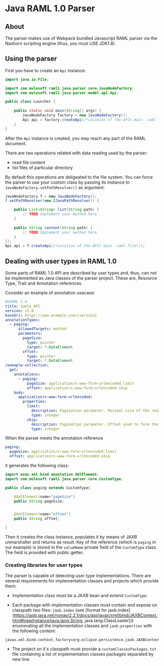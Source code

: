 # Java RAML 1.0 Parser

## About
The parser makes use of Webpack bundled Javascript RAML parser via the Nashorn scripting engine (thus, you must USE JDK1.8).

## Using the parser
First you have to create an `Api` instance:
``` java
import java.io.File;

import com.mulesoft.raml1.java.parser.core.JavaNodeFactory;
import com.mulesoft.raml1.java.parser.model.api.Api;

public class Launcher {
	
	public static void main(String[] args) {
		JavaNodeFactory factory = new JavaNodeFactory();
		Api api = factory.createApi(/*Location of the APIs main .raml file*/);
	}
}
```
After the `Api` instance is created, you may reach any part of the RAML document.

There are two operations related with data reading used by the parser:

* read file content
* list files of particular directory
 
By default this operations are deligeated to the file system. You can force the parser to use your custom class by passing its instance to `JavaNodeFactory.setPathResolver()` as argument:
``` java
JavaNodeFactory f = new JavaNodeFactory();
f.setPathResolver(new IJavaPathResolver() {

	public List<String> list(String path) {
		// TODO Implement your method here
	}
			
	public String content(String path) {
		// TODO Implement your method here
	}
});
Api api = f.createApi(/*Location of the APIs main .raml file*/);
```

## Dealing with user types in RAML 1.0
Some parts of RAML 1.0 API are described by user types and, thus, can not be implemented as Java classes of the parser project. These are, Resource Type, Trait and Annotation references.

Consider an example of annotation usecase:
``` yaml
#%RAML 1.0
title: Samle API
version: v1.0
baseUri: https://www.example.com/{version}
annotationTypes:
  - paging:
      allowedTargets: method
      parameters:
        pageSize:
          type: pointer
          target: *.DataElement
        offset:
          type: pointer
          target: *.DataElement
/exmaple-collection:
  get:
    annotations:
      - paging:
          pageSize: application/x-www-form-urlencoded.limit
          offset: application/x-www-form-urlencoded.skip
    body:
      application/x-www-form-urlencoded:
        properties:
          limit:
            description: Pagination parameter. Maximal size of the results array.
            type: integer
          skip:
            description: Pagination parameter. Offset used to form the results array.
            type: integer
```
When the parser meets the annotation reference
```yaml
paging:
  pageSize: application/x-www-form-urlencoded.limit
  offset: application/x-www-form-urlencoded.skip
```
it generates the following class:
``` java
import avax.xml.bind.annotation.XmlElement;
import com.mulesoft.raml1.java.parser.core.CustomType;

public class paging extends CustomType{

    @XmlElement(name="pageSize")
    public String pageSize;


    @XmlElement(name="offset")
    public String offset;

}
```
Then it creates the class instance, populates it by means of JAXB unmarshaller and returns as result.
Key of the reference (which is `paging` in our example) is stored in the `valueName` private field of the `CustomType` class. The field is provided with public getter.


### Creating libraries for user types
The parser is capable of detecting user type implementations. There are several requirements for implementation classes and projects which provide them:

* Implementation class must be a JAXB bean and extend `CustomType`.

* Each package with implementation classes must contain and expose on classpath two files: `jaxb.index` (see [format for jaxb.index](https://jaxb.java.net/nonav/2.2.1/docs/api/javax/xml/bind/JAXBContext.html#newInstance(java.lang.String, java.lang.ClassLoader))) enumerating all the implementation classes and `jaxb.properties` with the following content:
```
javax.xml.bind.context.factory=org.eclipse.persistence.jaxb.JAXBContextFactory
```

* The project on it's classpath must provide a `customClassesPackages.txt` file containing a list of implementation classes packages separated by new line.

